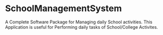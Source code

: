 # SchoolManagementSystem
A Complete Software Package for Managing daily School activities.
This Application is useful for Performing daily tasks of School/College Activites.
